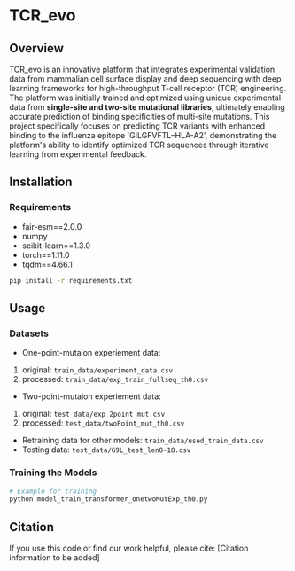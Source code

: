 # TCR_evo

## Overview
TCR_evo is an innovative platform that integrates experimental validation data from mammalian cell surface display and deep sequencing with deep learning frameworks for high-throughput T-cell receptor (TCR) engineering. The platform was initially trained and optimized using unique experimental data from **single-site and two-site mutational libraries**, ultimately enabling accurate prediction of binding specificities of multi-site mutations. This project specifically focuses on predicting TCR variants with enhanced binding to the influenza epitope 'GILGFVFTL–HLA-A2', demonstrating the platform's ability to identify optimized TCR sequences through iterative learning from experimental feedback.

## Installation

### Requirements
- fair-esm==2.0.0
- numpy
- scikit-learn==1.3.0
- torch==1.11.0
- tqdm==4.66.1

```bash
pip install -r requirements.txt
```

## Usage
### Datasets
- One-point-mutaion experiement data: 
1. original: `train_data/experiment_data.csv`
2. processed: `train_data/exp_train_fullseq_th0.csv`
- Two-point-mutaion experiement data: 
1. original: `test_data/exp_2point_mut.csv`
2. processed: `test_data/twoPoint_mut_th0.csv`
- Retraining data for other models:  `train_data/used_train_data.csv`
- Testing data: `test_data/G9L_test_len8-18.csv`

### Training the Models
```python
# Example for training
python model_train_transformer_onetwoMutExp_th0.py
```


## Citation
If you use this code or find our work helpful, please cite:
[Citation information to be added]
